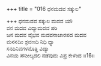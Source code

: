 +++
title = "016 ಧನಮದವ ಸತ್ಕುಲ"

+++
ಧನಮದವ ಸತ್ಕುಲ ಮದವ ಯೌ  
ವನ ಮದವ ವಿದ್ಯಾಮದವ ಪರಿ  
ಜನ ಮದವ ವೈಭವ ಮದವನಾಚಾರಪದ ಮದವ   
ಮನನದಿಂ ಶ್ರವಣದಿ ನಿಧಿ ಧ್ಯಾ  
ಸನದಿನಿವಗಳನೊತ್ತಿ ವಿದ್ಯಾ  
ವಿನಯ ಸೌಶೀಲ್ಯದಲಿ ನಡೆವುದು ವಿಪ್ರ ಕೇಳೆಂದ      ॥16॥
